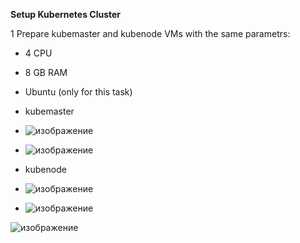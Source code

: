 **Setup Kubernetes Cluster**

1 Prepare kubemaster and kubenode VMs with the same parametrs:
-	4 CPU
-	8 GB RAM
-	Ubuntu (only for this task)


 - kubemaster
 
  - ![изображение](https://user-images.githubusercontent.com/97990456/215341643-40d38bcb-223a-4351-804c-6affcfb9dce0.png)
    
  - ![изображение](https://user-images.githubusercontent.com/97990456/215334414-58c44294-6af3-40e0-befb-accca813a3a4.png)


 - kubenode

  - ![изображение](https://user-images.githubusercontent.com/97990456/215343342-915c21aa-015c-4cac-899c-bb11c05b2bd7.png)

  - ![изображение](https://user-images.githubusercontent.com/97990456/215334753-8255aa45-b263-417e-9ad8-d18fe6478159.png)


![изображение](https://user-images.githubusercontent.com/97990456/215343410-3dc041da-1d8d-4d2e-aed4-2e2c3af93886.png)


